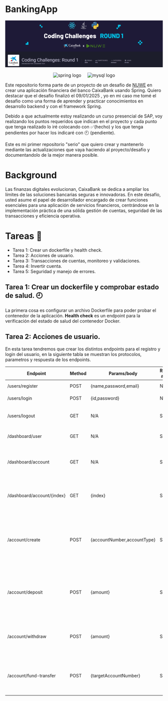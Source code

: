 # BankingApp
<img src="https://github.com/gonzalo16/BankingApp/blob/main/Backend.png"></img>
<div align="center">
  <img src="https://img.shields.io/badge/spring-%236DB33F.svg?style=flat&logo=spring&logoColor=white" height="25" alt="spring logo"  />
  <img width="12" />
  <img src="https://img.shields.io/badge/mysql-4479A1.svg?style=flat&logo=mysql&logoColor=white" height="25" alt="mysql logo"  />
</div>


Este repositorio forma parte de un proyecto de un desafío de <a href="https://nuwe.io/">NUWE<a/> en crear una aplicación financiera del banco CaixaBank usando Spring.
Quiero destacar que el desafío finalizó el 09/01/2025 , yo en mi caso me tomé el desafio como una forma de aprender y practicar conocimientos en desarrollo backend y con el framework Spring.

Debido a que actualmente estoy realizando un curso presencial de SAP, voy realizando los puntos requeridos que indican en el proyecto y cada punto que tenga realizado lo iré colocando con ✅(hecho) y los que tenga pendientes por hacer los indicaré con 🕘 (pendiente).

Este es mi primer repositorio "serio" que quiero crear y mantenerlo mediante las actualizaciones que vaya haciendo al proyecto/desafio y documentandolo de la mejor manera posible.

# Background
Las finanzas digitales evolucionan, CaixaBank se dedica a ampliar los límites de las soluciones bancarias seguras e innovadoras.  En este desafío, usted asume el papel de desarrollador encargado de crear funciones esenciales para una aplicación de servicios financieros, centrándose en la implementación práctica de una sólida gestión de cuentas, seguridad de las transacciones y eficiencia operativa.


# Tareas 📝
- Tarea 1: Crear un dockerfile y health check.
- Tarea 2: Acciones de usuario.
- Tarea 3: Transacciones de cuentas, monitoreo y validaciones.
- Tarea 4: Invertir cuenta.
- Tarea 5: Seguridad y manejo de errores.


## Tarea 1: Crear un dockerfile y comprobar estado de salud. 🕘
La primera cosa es configurar un archivo Dockerfile para poder probar el contenedor de la aplicación.
**Health check** es un endpoint para la verificación del estado de salud del contenedor Docker.

## Tarea 2: Acciones de usuario.
En esta tarea tendremos que crear los distintos endpoints para el registro y login del usuario, en la siguiente tabla se muestran los protocolos, parametros y respuesta de los endpoints.

|  **Endpoint** | **Method**  | **Params/body**  | **Requi auth**  | **Resp cod**  | **Desc**     |
| ------------ | ------------ | ------------ | ------------ | ------------ | ------------ |
| /users/register  | POST  | {name,password,email}  | No  | 200,400("Email already exist") | Register new user |
| /users/login  | POST  | {id,password}  | No  | 200,401("Bad credentials") | Login user return JWT |
| /users/logout  | GET  | N/A    | SI  | 200,401("Access denied") | Desloguea el usuario e invalida el JWT |
| /dashboard/user  | GET  | N/A  | SI  | 200,401("Access denied") | Recupera la informacion del usuario |
| /dashboard/account  | GET  | N/A  | SI  | 200,401("Access denied") | Recupera la informacion principal de la cuenta incluida el balance |
| /dashboard/account/{index}  | GET  | {index} | SI  | 200,401,404 | Recupera la informacion principal de la cuenta pasada por parametro |
| /account/create | POST  | {accountNumber,accountType} | SI  | 200,400 | Crea una nueva cuenta para el usuario usando el numero de cuenta principal y el tipo de cuenta |
| /account/deposit  | POST  | {amount}  | SI  | 200,401("Access denied") | Deposita una cantidad específica en la cuenta del usuario con las tarifas aplicables |
| /account/withdraw  | POST  | {amount}  | SI  | 200,401("Access denied") | Retira una cantidad específica a la cuenta del usuario con las tarifas aplicables |
| /account/fund-transfer  | POST  | {targetAccountNumber}  | SI  | 200,401("Access denied") | Transfiere fondos a otra cuenta, con detección de fraude si corresponde |
